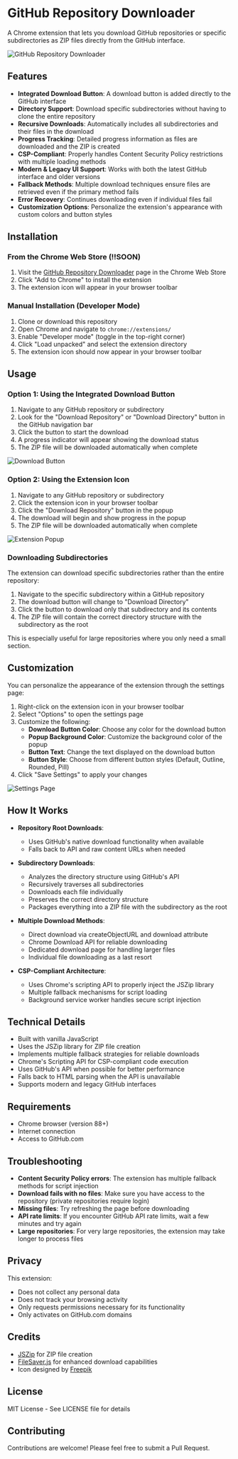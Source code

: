 # GitHub Repository Downloader

A Chrome extension that lets you download GitHub repositories or specific subdirectories as ZIP files directly from the GitHub interface.

![GitHub Repository Downloader](screenshots/preview.png)

## Features

- **Integrated Download Button**: A download button is added directly to the GitHub interface
- **Directory Support**: Download specific subdirectories without having to clone the entire repository
- **Recursive Downloads**: Automatically includes all subdirectories and their files in the download
- **Progress Tracking**: Detailed progress information as files are downloaded and the ZIP is created
- **CSP-Compliant**: Properly handles Content Security Policy restrictions with multiple loading methods
- **Modern & Legacy UI Support**: Works with both the latest GitHub interface and older versions
- **Fallback Methods**: Multiple download techniques ensure files are retrieved even if the primary method fails
- **Error Recovery**: Continues downloading even if individual files fail
- **Customization Options**: Personalize the extension's appearance with custom colors and button styles

## Installation

### From the Chrome Web Store (!!SOON)

1. Visit the [GitHub Repository Downloader](https://chrome.google.com/webstore/detail/github-repository-downloa/extension-id) page in the Chrome Web Store
2. Click "Add to Chrome" to install the extension
3. The extension icon will appear in your browser toolbar

### Manual Installation (Developer Mode)

1. Clone or download this repository
2. Open Chrome and navigate to `chrome://extensions/`
3. Enable "Developer mode" (toggle in the top-right corner)
4. Click "Load unpacked" and select the extension directory
5. The extension icon should now appear in your browser toolbar

## Usage

### Option 1: Using the Integrated Download Button

1. Navigate to any GitHub repository or subdirectory
2. Look for the "Download Repository" or "Download Directory" button in the GitHub navigation bar
3. Click the button to start the download
4. A progress indicator will appear showing the download status
5. The ZIP file will be downloaded automatically when complete

![Download Button](screenshots/download_button.png)

### Option 2: Using the Extension Icon

1. Navigate to any GitHub repository or subdirectory
2. Click the extension icon in your browser toolbar
3. Click the "Download Repository" button in the popup
4. The download will begin and show progress in the popup
5. The ZIP file will be downloaded automatically when complete

![Extension Popup](screenshots/popup.png)

### Downloading Subdirectories

The extension can download specific subdirectories rather than the entire repository:

1. Navigate to the specific subdirectory within a GitHub repository
2. The download button will change to "Download Directory"
3. Click the button to download only that subdirectory and its contents
4. The ZIP file will contain the correct directory structure with the subdirectory as the root

This is especially useful for large repositories where you only need a small section.

## Customization

You can personalize the appearance of the extension through the settings page:

1. Right-click on the extension icon in your browser toolbar
2. Select "Options" to open the settings page
3. Customize the following:
   - **Download Button Color**: Choose any color for the download button
   - **Popup Background Color**: Customize the background color of the popup
   - **Button Text**: Change the text displayed on the download button
   - **Button Style**: Choose from different button styles (Default, Outline, Rounded, Pill)
4. Click "Save Settings" to apply your changes

![Settings Page](screenshots/settings.png)

## How It Works

- **Repository Root Downloads**: 
  - Uses GitHub's native download functionality when available
  - Falls back to API and raw content URLs when needed
  
- **Subdirectory Downloads**: 
  - Analyzes the directory structure using GitHub's API
  - Recursively traverses all subdirectories
  - Downloads each file individually
  - Preserves the correct directory structure
  - Packages everything into a ZIP file with the subdirectory as the root
  
- **Multiple Download Methods**:
  - Direct download via createObjectURL and download attribute
  - Chrome Download API for reliable downloading
  - Dedicated download page for handling larger files
  - Individual file downloading as a last resort

- **CSP-Compliant Architecture**:
  - Uses Chrome's scripting API to properly inject the JSZip library
  - Multiple fallback mechanisms for script loading
  - Background service worker handles secure script injection

## Technical Details

- Built with vanilla JavaScript
- Uses the JSZip library for ZIP file creation
- Implements multiple fallback strategies for reliable downloads
- Chrome's Scripting API for CSP-compliant code execution
- Uses GitHub's API when possible for better performance
- Falls back to HTML parsing when the API is unavailable
- Supports modern and legacy GitHub interfaces

## Requirements

- Chrome browser (version 88+)
- Internet connection
- Access to GitHub.com

## Troubleshooting

- **Content Security Policy errors**: The extension has multiple fallback methods for script injection
- **Download fails with no files**: Make sure you have access to the repository (private repositories require login)
- **Missing files**: Try refreshing the page before downloading
- **API rate limits**: If you encounter GitHub API rate limits, wait a few minutes and try again
- **Large repositories**: For very large repositories, the extension may take longer to process files

## Privacy

This extension:
- Does not collect any personal data
- Does not track your browsing activity
- Only requests permissions necessary for its functionality
- Only activates on GitHub.com domains

## Credits

- [JSZip](https://stuk.github.io/jszip/) for ZIP file creation
- [FileSaver.js](https://github.com/eligrey/FileSaver.js) for enhanced download capabilities
- Icon designed by [Freepik](https://www.freepik.com/)

## License

MIT License - See LICENSE file for details

## Contributing

Contributions are welcome! Please feel free to submit a Pull Request.

